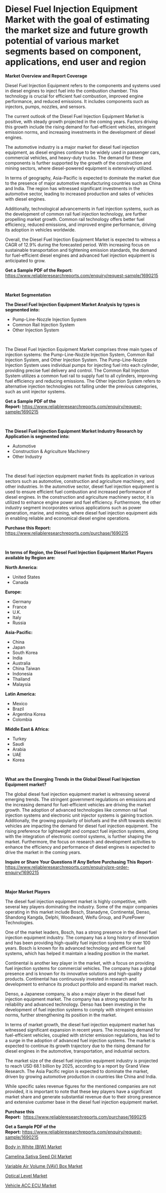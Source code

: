 <p><h1>Diesel Fuel Injection Equipment Market with the goal of estimating the market size and future growth potential of various market segments based on component, applications, end user and region</h1></p><p><strong>Market Overview and Report Coverage</strong></p>
<p><p>Diesel Fuel Injection Equipment refers to the components and systems used in diesel engines to inject fuel into the combustion chamber. This technology is crucial for efficient fuel combustion, improved engine performance, and reduced emissions. It includes components such as injectors, pumps, nozzles, and sensors.</p><p>The current outlook of the Diesel Fuel Injection Equipment Market is positive, with steady growth projected in the coming years. Factors driving this growth include the rising demand for fuel-efficient vehicles, stringent emission norms, and increasing investments in the development of diesel engines.</p><p>The automotive industry is a major market for diesel fuel injection equipment, as diesel engines continue to be widely used in passenger cars, commercial vehicles, and heavy-duty trucks. The demand for these components is further supported by the growth of the construction and mining sectors, where diesel-powered equipment is extensively utilized.</p><p>In terms of geography, Asia-Pacific is expected to dominate the market due to the presence of major automotive manufacturing countries such as China and India. The region has witnessed significant investments in the automotive sector, leading to increased production and sales of vehicles with diesel engines.</p><p>Additionally, technological advancements in fuel injection systems, such as the development of common rail fuel injection technology, are further propelling market growth. Common rail technology offers better fuel efficiency, reduced emissions, and improved engine performance, driving its adoption in vehicles worldwide.</p><p>Overall, the Diesel Fuel Injection Equipment Market is expected to witness a CAGR of 12.9% during the forecasted period. With increasing focus on sustainable transportation and tightening emission standards, the demand for fuel-efficient diesel engines and advanced fuel injection equipment is anticipated to grow.</p></p>
<p><strong>Get a Sample PDF of the Report:</strong> <a href="https://www.reliableresearchreports.com/enquiry/request-sample/1690215">https://www.reliableresearchreports.com/enquiry/request-sample/1690215</a></p>
<p>&nbsp;</p>
<p><strong>Market Segmentation</strong></p>
<p><strong>The Diesel Fuel Injection Equipment Market Analysis by types is segmented into:</strong></p>
<p><ul><li>Pump-Line-Nozzle Injection System</li><li>Common Rail Injection System</li><li>Other Injection System</li></ul></p>
<p>&nbsp;</p>
<p><p>The Diesel Fuel Injection Equipment Market comprises three main types of injection systems: the Pump-Line-Nozzle Injection System, Common Rail Injection System, and Other Injection System. The Pump-Line-Nozzle Injection System uses individual pumps for injecting fuel into each cylinder, providing precise fuel delivery and control. The Common Rail Injection System utilizes a common fuel rail to supply fuel to all cylinders, improving fuel efficiency and reducing emissions. The Other Injection System refers to alternative injection technologies not falling under the previous categories, such as unit injector systems.</p></p>
<p><strong>Get a Sample PDF of the Report:</strong>&nbsp;<a href="https://www.reliableresearchreports.com/enquiry/request-sample/1690215">https://www.reliableresearchreports.com/enquiry/request-sample/1690215</a></p>
<p>&nbsp;</p>
<p><strong>The Diesel Fuel Injection Equipment Market Industry Research by Application is segmented into:</strong></p>
<p><ul><li>Automotive</li><li>Construction & Agriculture Machinery</li><li>Other Industry</li></ul></p>
<p>&nbsp;</p>
<p><p>The diesel fuel injection equipment market finds its application in various sectors such as automotive, construction and agriculture machinery, and other industries. In the automotive sector, diesel fuel injection equipment is used to ensure efficient fuel combustion and increased performance of diesel engines. In the construction and agriculture machinery sector, it is utilized to enhance engine power and fuel efficiency. Furthermore, the other industry segment incorporates various applications such as power generation, marine, and mining, where diesel fuel injection equipment aids in enabling reliable and economical diesel engine operations.</p></p>
<p><strong>Purchase this Report:</strong>&nbsp; <a href="https://www.reliableresearchreports.com/purchase/1690215">https://www.reliableresearchreports.com/purchase/1690215</a></p>
<p>&nbsp;</p>
<p><strong>In terms of Region, the Diesel Fuel Injection Equipment Market Players available by Region are:</strong></p>
<p>
    <p> <strong> North America: </strong>
        <ul>
            <li>United States</li>
            <li>Canada</li>
        </ul>
        </p> 
    <p> <strong> Europe: </strong>
        <ul>
            <li>Germany</li>
            <li>France</li>
            <li>U.K.</li>
            <li>Italy</li>
            <li>Russia</li>
        </ul>
        </p> 
    <p> <strong> Asia-Pacific: </strong>
        <ul>
            <li>China</li>
            <li>Japan</li>
            <li>South Korea</li>
            <li>India</li>
            <li>Australia</li>
            <li>China Taiwan</li>
            <li>Indonesia</li>
            <li>Thailand</li>
            <li>Malaysia</li>
        </ul>
        </p> 
    <p> <strong> Latin America: </strong>
        <ul>
            <li>Mexico</li>
            <li>Brazil</li>
            <li>Argentina Korea</li>
            <li>Colombia</li>
        </ul>
        </p> 
    <p> <strong> Middle East & Africa: </strong>
        <ul>
            <li>Turkey</li>
            <li>Saudi</li>
            <li>Arabia</li>
            <li>UAE</li>
            <li>Korea</li>
        </ul>
    </p>
    </p>
<p>&nbsp;</p>
<p><strong>What are the Emerging Trends in the Global Diesel Fuel Injection Equipment market?</strong></p>
<p><p>The global diesel fuel injection equipment market is witnessing several emerging trends. The stringent government regulations on emissions and the increasing demand for fuel-efficient vehicles are driving the market growth. The adoption of advanced technologies like common rail fuel injection systems and electronic unit injector systems is gaining traction. Additionally, the growing popularity of biofuels and the shift towards electric vehicles are impacting the demand for diesel fuel injection equipment. The rising preference for lightweight and compact fuel injection systems, along with the integration of electronic control systems, is further shaping the market. Furthermore, the focus on research and development activities to enhance the efficiency and performance of diesel engines is expected to drive the market in the coming years.</p></p>
<p><strong>Inquire or Share Your Questions If Any Before Purchasing This Report</strong>- <a href="https://www.reliableresearchreports.com/enquiry/pre-order-enquiry/1690215">https://www.reliableresearchreports.com/enquiry/pre-order-enquiry/1690215</a></p>
<p>&nbsp;</p>
<p><strong>Major Market Players</strong></p>
<p><p>The diesel fuel injection equipment market is highly competitive, with several key players dominating the industry. Some of the major companies operating in this market include Bosch, Stanadyne, Continental, Denso, Shandong Kangda, Delphi, Woodward, Weifu Group, and PurePower Technologies.</p><p>One of the market leaders, Bosch, has a strong presence in the diesel fuel injection equipment industry. The company has a long history of innovation and has been providing high-quality fuel injection systems for over 100 years. Bosch is known for its advanced technology and efficient fuel systems, which has helped it maintain a leading position in the market.</p><p>Continental is another key player in the market, with a focus on providing fuel injection systems for commercial vehicles. The company has a global presence and is known for its innovative solutions and high-quality products. Continental has continuously invested in research and development to enhance its product portfolio and expand its market reach.</p><p>Denso, a Japanese company, is also a major player in the diesel fuel injection equipment market. The company has a strong reputation for its reliability and advanced technology. Denso has been investing in the development of fuel injection systems to comply with stringent emission norms, further strengthening its position in the market.</p><p>In terms of market growth, the diesel fuel injection equipment market has witnessed significant expansion in recent years. The increasing demand for fuel-efficient vehicles, coupled with stricter emission regulations, has led to a surge in the adoption of advanced fuel injection systems. The market is expected to continue its growth trajectory due to the rising demand for diesel engines in the automotive, transportation, and industrial sectors.</p><p>The market size of the diesel fuel injection equipment industry is projected to reach USD 68.1 billion by 2025, according to a report by Grand View Research. The Asia Pacific region is expected to dominate the market, driven by growing automotive production in countries like China and India.</p><p>While specific sales revenue figures for the mentioned companies are not provided, it is important to note that these key players have a significant market share and generate substantial revenue due to their strong presence and extensive customer base in the diesel fuel injection equipment market.</p></p>
<p><strong>Purchase this Report:</strong>&nbsp;&nbsp;<a href="https://www.reliableresearchreports.com/purchase/1690215">https://www.reliableresearchreports.com/purchase/1690215</a></p>
<p></p>
<p><strong>Get a Sample PDF of the Report:</strong>&nbsp;<a href="https://www.reliableresearchreports.com/enquiry/request-sample/1690215">https://www.reliableresearchreports.com/enquiry/request-sample/1690215</a></p>
<p><p><a href="https://www.linkedin.com/pulse/body-white-biw-market-research-report-provides-thorough-industry-zsmqe/">Body in White (BIW) Market</a></p><p><a href="https://medium.com/@elianehilll2023/camelina-sativa-seed-oil-market-outlook-industry-overview-and-forecast-2023-to-2030-e09159347add">Camelina Sativa Seed Oil Market</a></p><p><a href="https://www.linkedin.com/pulse/variable-air-volume-vav-box-market-size-share-amp-trends-analysis-xidse/">Variable Air Volume (VAV) Box Market</a></p><p><a href="https://github.com/kholmovskayalyudmila/Market-Research-Report-List-1/blob/main/optical-level-market.md">Optical Level Market</a></p><p><a href="https://github.com/sofyaavrova/Market-Research-Report-List-1/blob/main/vehicle-acc-ecu-market.md">Vehicle ACC ECU Market</a></p></p>